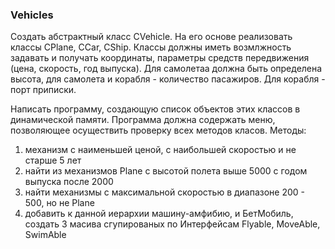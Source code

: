 ### Vehicles

 Создать абстрактный класс CVehicle. На его основе реализовать классы CPlane, CCar, CShip.
 Классы должны иметь возмлжность задавать и получать координаты, параметры средств передвижения (цена, скорость, год выпуска).
 Для самолетаа должна быть определена высота, для самолета и корабля - количество пасажиров. Для корабля - порт приписки.
 
 Написать программу, создающую список объектов этих классов в динамической памяти.
 Программа должна содержать меню, позволяющее осуществить проверку всех методов класов.
 Методы:
 1. механизм с наименьшей ценой, с наибольшей скоростью и не старше 5 лет
 2. найти из механизмов Plane c высотой полета выше 5000 с годом выпуска после 2000
 3. найти механизмы с максимальной скоростью в диапазоне 200 - 500, но не Plane
 4. добавить к данной иерархии машину-амфибию, и БетМобиль, создать 3 масива сгупированых по Интерфейсам Flyable, MoveAble, SwimAble